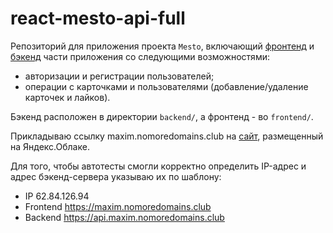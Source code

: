 # react-mesto-api-full

Репозиторий для приложения проекта `Mesto`, включающий [фронтенд](https://github.com/maxim7137/react-mesto-auth) и [бэкенд](https://github.com/maxim7137/express-mesto-gha) части приложения со следующими возможностями: 
- авторизации и регистрации пользователей;
- операции с карточками и пользователями (добавление/удаление карточек и лайков). 

Бэкенд расположен в директории `backend/`, а фронтенд - во `frontend/`. 
  
Прикладываю ссылку maxim.nomoredomains.club на [сайт](https://maxim.nomoredomains.club/), размещенный на Яндекс.Облаке.

Для того, чтобы автотесты смогли корректно определить IP-адрес и адрес бэкенд-сервера указываю их по шаблону:
- IP  62.84.126.94
- Frontend  https://maxim.nomoredomains.club
- Backend  https://api.maxim.nomoredomains.club
